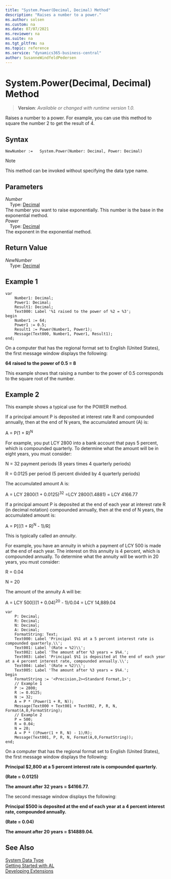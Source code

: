 ```yaml
---
title: "System.Power(Decimal, Decimal) Method"
description: "Raises a number to a power."
ms.author: solsen
ms.custom: na
ms.date: 07/07/2021
ms.reviewer: na
ms.suite: na
ms.tgt_pltfrm: na
ms.topic: reference
ms.service: "dynamics365-business-central"
author: SusanneWindfeldPedersen
---
```

[//]: # (START>DO_NOT_EDIT)
[//]: # (IMPORTANT:Do not edit any of the content between here and the END>DO_NOT_EDIT.)
[//]: # (Any modifications should be made in the .xml files in the ModernDev repo.)
# System.Power(Decimal, Decimal) Method
> **Version**: _Available or changed with runtime version 1.0._

Raises a number to a power. For example, you can use this method to square the number 2 to get the result of 4.


## Syntax
```AL
NewNumber :=   System.Power(Number: Decimal, Power: Decimal)
```
> [!NOTE]
> This method can be invoked without specifying the data type name.
## Parameters
*Number*  
&emsp;Type: [Decimal](../decimal/decimal-data-type.md)  
The number you want to raise exponentially. This number is the base in the exponential method.  
*Power*  
&emsp;Type: [Decimal](../decimal/decimal-data-type.md)  
The exponent in the exponential method.  


## Return Value
*NewNumber*  
&emsp;Type: [Decimal](../decimal/decimal-data-type.md)  



[//]: # (IMPORTANT: END>DO_NOT_EDIT)

## Example 1

```al
var
    Number1: Decimal;
    Power1: Decimal;
    Result1: Decimal;
    Text000: Label '%1 raised to the power of %2 = %3';
begin
    Number1 := 64;   
    Power1 := 0.5;  
    Result1 := Power(Number1, Power1);  
    Message(Text000, Number1, Power1, Result1);
end;
```  
  
On a computer that has the regional format set to English \(United States\), the first message window displays the following:  
  
**64 raised to the power of 0.5 = 8**  
  
This example shows that raising a number to the power of 0.5 corresponds to the square root of the number.  
  
## Example 2

This example shows a typical use for the POWER method.  
  
If a principal amount P is deposited at interest rate R and compounded annually, then at the end of N years, the accumulated amount \(A\) is:  
  
A = P\(1 + R\)<sup>N</sup>  
  
For example, you put LCY 2800 into a bank account that pays 5 percent, which is compounded quarterly. To determine what the amount will be in eight years, you must consider:  
  
N = 32 payment periods \(8 years times 4 quarterly periods\)  
  
R = 0.0125 per period \(5 percent divided by 4 quarterly periods\)  
  
The accumulated amount A is:  
  
A = LCY 2800\(1 + 0.0125\)<sup>32</sup> =LCY 2800\(1.4881\) = LCY 4166.77  
  
If a principal amount P is deposited at the end of each year at interest rate R \(in decimal notation\) compounded annually, then at the end of N years, the accumulated amount is:  
  
A = P\[\(\(1 + R\)<sup>N</sup> - 1\)/R\]  
  
This is typically called an *annuity*.  
  
For example, you have an annuity in which a payment of LCY 500 is made at the end of each year. The interest on this annuity is 4 percent, which is compounded annually. To determine what the annuity will be worth in 20 years, you must consider:  
  
R = 0.04  
  
N = 20  
  
The amount of the annuity A will be:  
  
A = LCY 500\[\(\(1 + 0.04\)<sup>20</sup> - 1\)/0.04 = LCY 14,889.04  
  
```al
var
    P: Decimal;
    R: Decimal;
    N: Decimal;
    A: Decimal;
    FormatString: Text;
    Text000: Label 'Principal $%1 at a 5 percent interest rate is compounded quarterly.\\';
    Text001: Label '(Rate = %2)\\';
    Text002: Label 'The amount after %3 years = $%4.';
    Text003: Label 'Principal $%1 is deposited at the end of each year at a 4 percent interest rate, compounded annually.\\';
    Text004: Label '(Rate = %2)\\';
    Text005: Label 'The amount after %3 years = $%4.';
begin    
    FormatString := '<Precision,2><Standard Format,1>';  
    // Example 1  
    P := 2800;  
    R := 0.0125;  
    N := 32;  
    A = P * (Power(1 + R, N));  
    Message(Text000 + Text001 + Text002, P, R, N, Format(A,0,FormatString);  
    // Example 2  
    P = 500;  
    R = 0.04;  
    N = 20;  
    A = P * ((Power(1 + R, N) - 1)/R);  
    Message(Text001, P, R, N, Format(A,0,FormatString));  
end;
```  
  
On a computer that has the regional format set to English \(United States\), the first message window displays the following:  
  
**Principal $2,800 at a 5 percent interest rate is compounded quarterly.**  
  
**\(Rate = 0.0125\)**  
  
**The amount after 32 years = $4166.77.**  
  
The second message window displays the following:  
  
**Principal $500 is deposited at the end of each year at a 4 percent interest rate, compounded annually.**  
  
**\(Rate = 0.04\)**  
  
**The amount after 20 years = $14889.04.**  
 
## See Also

[System Data Type](system-data-type.md)  
[Getting Started with AL](../../devenv-get-started.md)  
[Developing Extensions](../../devenv-dev-overview.md)